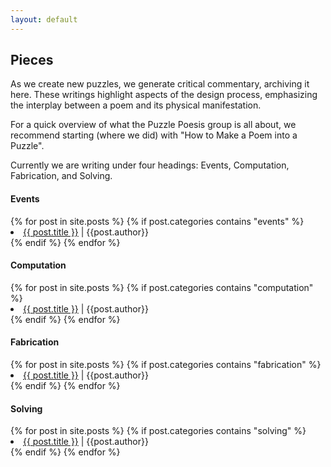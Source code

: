 ```yaml
---
layout: default
---
```


## Pieces

As we create new puzzles, we generate critical commentary, archiving it here. These writings highlight aspects of the design process, emphasizing the interplay between a poem and its physical manifestation. 

For a quick overview of what the Puzzle Poesis group is all about, we recommend starting (where we did) with "How to Make a Poem into a Puzzle". 

Currently we are writing under four headings: Events, Computation, Fabrication, and Solving.

<h4> Events </h4>
{% for post in site.posts %} 
{% if post.categories contains "events" %}
<li> <a href="{{ site.baseurl }}{{ post.url }}">{{ post.title }}</a> | {{post.author}} </li>
{% endif %}
{% endfor %}
<br> 
<h4> Computation </h4>
{% for post in site.posts %} 
{% if post.categories contains "computation" %}
<li> <a href="{{ site.baseurl }}{{ post.url }}">{{ post.title }}</a> | {{post.author}} </li>
{% endif %}
{% endfor %} 
<br>
<h4> Fabrication </h4>
{% for post in site.posts %} 
{% if post.categories contains "fabrication" %}
<li><a href="{{ site.baseurl }}{{ post.url }}">{{ post.title }}</a> | {{post.author}}</li>
{% endif %}
{% endfor %}
<br>
<h4> Solving </h4>
{% for post in site.posts %} 
{% if post.categories contains "solving" %}
<li><a href="{{ site.baseurl }}{{ post.url }}">{{ post.title }}</a> | {{post.author}}</li>
{% endif %}
{% endfor %}
<br>
